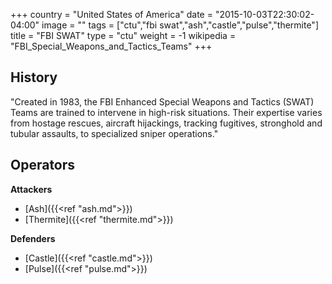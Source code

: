 +++
country = "United States of America"
date = "2015-10-03T22:30:02-04:00"
image = ""
tags = ["ctu","fbi swat","ash","castle","pulse","thermite"]
title = "FBI SWAT"
type = "ctu"
weight = -1
wikipedia = "FBI_Special_Weapons_and_Tactics_Teams"
+++

## History

"Created in 1983, the FBI Enhanced Special Weapons and Tactics (SWAT) Teams are trained to intervene in high-risk situations. Their expertise varies from hostage rescues, aircraft hijackings, tracking fugitives, stronghold and tubular assaults, to specialized sniper operations."

## Operators

**Attackers**

- [Ash]({{<ref "ash.md">}})
- [Thermite]({{<ref "thermite.md">}})

**Defenders**

- [Castle]({{<ref "castle.md">}})
- [Pulse]({{<ref "pulse.md">}})
